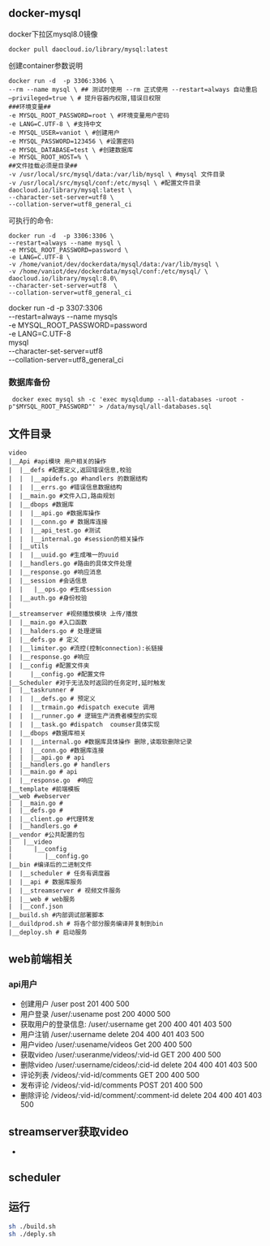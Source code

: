 
## docker-mysql

docker下拉区mysql8.0镜像

```shell
docker pull daocloud.io/library/mysql:latest
```

创建container参数说明

```shell
docker run -d  -p 3306:3306 \
--rm --name mysql \ ## 测试时使用 --rm 正式使用 --restart=always 自动重启
–privileged=true \ # 提升容器内权限,错误日权限
###环境变量##
-e MYSQL_ROOT_PASSWORD=root \ #环境变量用户密码
-e LANG=C.UTF-8 \ #支持中文
-e MYSQL_USER=vaniot \ #创建用户
-e MYSQL_PASSWORD=123456 \ #设置密码
-e MYSQL_DATABASE=test \ #创建数据库
-e MYSQL_ROOT_HOST=% \
##文件挂载必须是目录##
-v /usr/local/src/mysql/data:/var/lib/mysql \ #mysql 文件目录
-v /usr/local/src/mysql/conf:/etc/mysql \ #配置文件目录
daocloud.io/library/mysql:latest \
--character-set-server=utf8 \
--collation-server=utf8_general_ci
```

可执行的命令:

```shell
docker run -d  -p 3306:3306 \
--restart=always --name mysql \
-e MYSQL_ROOT_PASSWORD=password \
-e LANG=C.UTF-8 \
-v /home/vaniot/dev/dockerdata/mysql/data:/var/lib/mysql \
-v /home/vaniot/dev/dockerdata/mysql/conf:/etc/mysql/ \
daocloud.io/library/mysql:8.0\
--character-set-server=utf8  \
--collation-server=utf8_general_ci
```

docker run -d  -p 3307:3306 \
--restart=always --name mysqls \
-e MYSQL_ROOT_PASSWORD=password \
-e LANG=C.UTF-8 \
mysql \
--character-set-server=utf8  \
--collation-server=utf8_general_ci


### 数据库备份

```shell
 docker exec mysql sh -c 'exec mysqldump --all-databases -uroot -p"$MYSQL_ROOT_PASSWORD"' > /data/mysql/all-databases.sql
```

文件目录
---

```shell
video
|__Api #api模块 用户相关的操作
|  |__defs #配置定义,返回错误信息,校验
|  |  |__apidefs.go #handlers 的数据结构
|  |  |__errs.go #错误信息数据结构
|  |__main.go #文件入口,路由规划
|  |__dbops #数据库
|  |  |__api.go #数据库操作
|  |  |__conn.go # 数据库连接
|  |  |__api_test.go #测试
|  |  |__internal.go #session的相关操作
|  |__utils
|  |  |__uuid.go #生成唯一的uuid
|  |__handlers.go #路由的具体文件处理
|  |__response.go #响应消息
|  |__session #会话信息
|  |   |__ops.go #生成session
|  |__auth.go #身份校验
|
|__streamserver #视频播放模块 上传/播放
|  |__main.go #入口函数
|  |__halders.go # 处理逻辑
|  |__defs.go # 定义
|  |__limiter.go #流控(控制connection):长链接
|  |__response.go #响应
|  |__config #配置文件夹
|     |__config.go #配置文件
|__Scheduler #对于无法及时返回的任务定时,延时触发
|  |__taskrunner #
|  |  |__defs.go # 预定义
|  |  |__trmain.go #dispatch execute 调用
|  |  |__runner.go # 逻辑生产消费者模型的实现
|  |  |__task.go #dispatch  coumser具体实现
|  |__dbops #数据库相关
|  |  |__internal.go #数据库具体操作 删除,读取软删除记录
|  |  |__conn.go #数据库连接
|  |  |__api.go # api
|  |__handlers.go # handlers
|  |__main.go # api
|  |__response.go  #响应
|__template #前端模板
|__web #webserver
|  |__main.go #
|  |__defs.go #
|  |__client.go #代理转发
|  |__handlers.go #
|__vendor #公共配置的包
|   |__video
|      |__config
|         |__config.go
|__bin #编译后的二进制文件
|  |__scheduler # 任务有调度器
|  |__api # 数据库服务
|  |__streamserver # 视频文件服务
|  |__web # web服务
|  |__conf.json
|__build.sh #内部调试部署脚本
|__duildprod.sh # 将各个部分服务编译并复制到bin
|__deploy.sh # 启动服务
```
## web前端相关
### api用户
- 创建用户 /user post 201 400 500
- 用户登录 /user/:usename post 200 4000 500
- 获取用户的登录信息: /user/:username get 200 400 401 403 500
- 用户注销 /user/:username delete 204 400 401 403 500
- 用户video /user/:usename/videos Get 200 400 500
- 获取video /user/:useranme/videos/:vid-id GET 200 400 500
- 删除video /user/:username/cideos/:cid-id delete 204 400 401 403 500
- 评论列表 /videos/:vid-id/comments GET 200 400 500
- 发布评论 /videos/:vid-id/comments POST 201 400 500
- 删除评论 /videos/:vid-id/comment/:comment-id delete 204 400 401 403 500
## streamserver获取video
- 
## scheduler


## 运行
```bash
sh ./build.sh
sh ./deply.sh
```
